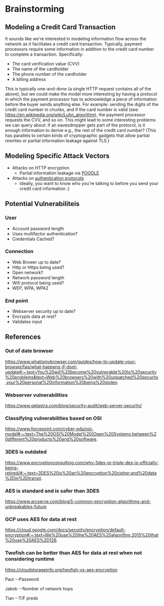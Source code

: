 # Brainstorming

## Modeling a Credit Card Transaction

It sounds like we're interested in modeling information flow across the network as it facilitates a credit card transaction.
Typically, payment processors require some information in addition to the credit card number to complete a transaction.
Specifically:

- The card verification value (CVV)
- The name of the cardholder
- The phone number of the cardholder
- A billing address

This is typically one-and-done (a single HTTP request contains all of the above), but we could make the model more interesting by having a protocol in which the payment processor has to acknowledge a piece of information before the buyer sends anything else.
For example: sending the digits of the credit card number in chunks, and if the card number is valid (see: <https://en.wikipedia.org/wiki/Luhn_algorithm>), the payment processor requests the CVV, and so on.
This might lead to some interesting problems we can query about: if an eavesdropper gets part of the protocol, is it enough information to derive e.g., the rest of the credit card number?
(This has parallels to certain kinds of cryptographic gadgets that allow partial rewrites or partial information leakage against TLS.)

## Modeling Specific Attack Vectors

- Attacks on HTTP encryption
  - Partial information leakage via [POODLE](https://en.wikipedia.org/wiki/POODLE)
- Attacks on [authentication protocols](https://en.wikipedia.org/wiki/Authentication_protocol)
  - Ideally, you want to know who you're talking to before you send your credit card information :)

## Potential Vulnerabiliteis 

### User
- Account password length
- Uses multifactor authentication?
- Credentials Cached?

### Connection
- Web Brower up to date?
- Http or Https being used?
- Open network?
- Network password length
- Wifi protocol being used? 
- WEP, WPA, WPA2

### End point
- Webserver security up to date?
- Encrypts data at rest? 
- Validates input



## References 
### Out of date browser

https://www.whatismybrowser.com/guides/how-to-update-your-browser/faq/what-happens-if-dont-update#:~:text=You%20will%20become%20vulnerable%20to%20security%20problems&text=Web%20browsers%20with%20unpatched%20security,your%20personal%20information%20being%20stolen.

### Webserver vulnerabilities 
https://www.getastra.com/blog/security-audit/web-server-security/

### Classifying vulnerabilities based on OSI
https://www.forcepoint.com/cyber-edu/osi-model#:~:text=The%20OSI%20Model%20(Open%20Systems,between%20different%20products%20and%20software.

### 3DES is outdated
https://www.encryptionconsulting.com/why-3des-or-triple-des-is-officially-being-retired/#:~:text=3DES%20is%20an%20encryption%20cipher,and%20data%2Din%2Dtransit.

### AES is standard and is safer than 3DES
https://www.arcserve.com/blog/5-common-encryption-algorithms-and-unbreakables-future

### GCP uses AES for data at rest
https://cloud.google.com/docs/security/encryption/default-encryption#:~:text=We%20use%20the%20AES%20algorithm,2015%20that%20use%20AES%2D128.


### Twofish can be better than AES for data at rest when not considering runtime
https://cloudstorageinfo.org/twofish-vs-aes-encryption

Paul 
--Password

Jakob
--Number of network hops

Tian
--T/F preds 


